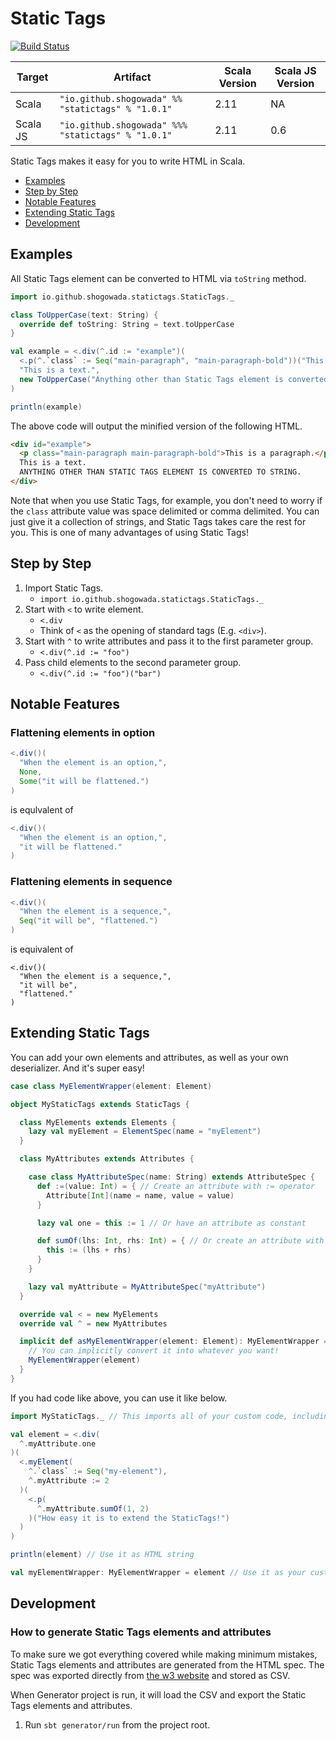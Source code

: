 # Static Tags
[![Build Status](https://travis-ci.org/shogowada/statictags.svg?branch=master)](https://travis-ci.org/shogowada/statictags)

|Target|Artifact|Scala Version|Scala JS Version|
|---|---|---|---|
|Scala|```"io.github.shogowada" %% "statictags" % "1.0.1"```|2.11|NA|
|Scala JS|```"io.github.shogowada" %%% "statictags" % "1.0.1"```|2.11|0.6|

Static Tags makes it easy for you to write HTML in Scala.

- [Examples](#examples)
- [Step by Step](#step-by-step)
- [Notable Features](#notable-features)
- [Extending Static Tags](#extending-static-tags)
- [Development](#development)

## Examples

All Static Tags element can be converted to HTML via ```toString``` method.

```scala
import io.github.shogowada.statictags.StaticTags._

class ToUpperCase(text: String) {
  override def toString: String = text.toUpperCase
}

val example = <.div(^.id := "example")(
  <.p(^.`class` := Seq("main-paragraph", "main-paragraph-bold"))("This is a paragraph."),
  "This is a text.",
  new ToUpperCase("Anything other than Static Tags element is converted to string.")
)

println(example)
```

The above code will output the minified version of the following HTML.

```html
<div id="example">
  <p class="main-paragraph main-paragraph-bold">This is a paragraph.</p>
  This is a text.
  ANYTHING OTHER THAN STATIC TAGS ELEMENT IS CONVERTED TO STRING.
</div>
```

Note that when you use Static Tags, for example, you don't need to worry if the ```class``` attribute value was space delimited or comma delimited. You can just give it a collection of strings, and Static Tags takes care the rest for you. This is one of many advantages of using Static Tags!

## Step by Step

1. Import Static Tags.
    - ```import io.github.shogowada.statictags.StaticTags._```
2. Start with ```<``` to write element.
    - ```<.div```
    - Think of ```<``` as the opening of standard tags (E.g. ```<div>```).
3. Start with ```^``` to write attributes and pass it to the first parameter group.
    - ```<.div(^.id := "foo")```
4. Pass child elements to the second parameter group.
    - ```<.div(^.id := "foo")("bar")```
    
## Notable Features

### Flattening elements in option

```scala
<.div()(
  "When the element is an option,",
  None,
  Some("it will be flattened.")
)
```
is equlvalent of
```scala
<.div()(
  "When the element is an option,",
  "it will be flattened."
)
```

### Flattening elements in sequence

```scala
<.div()(
  "When the element is a sequence,",
  Seq("it will be", "flattened.")
)
```
is equivalent of
```
<.div()(
  "When the element is a sequence,",
  "it will be",
  "flattened."
)
```

## Extending Static Tags

You can add your own elements and attributes, as well as your own deserializer. And it's super easy!

```scala
case class MyElementWrapper(element: Element)

object MyStaticTags extends StaticTags {

  class MyElements extends Elements {
    lazy val myElement = ElementSpec(name = "myElement")
  }

  class MyAttributes extends Attributes {

    case class MyAttributeSpec(name: String) extends AttributeSpec {
      def :=(value: Int) = { // Create an attribute with := operator
        Attribute[Int](name = name, value = value)
      }

      lazy val one = this := 1 // Or have an attribute as constant

      def sumOf(lhs: Int, rhs: Int) = { // Or create an attribute with custom function
        this := (lhs + rhs)
      }
    }

    lazy val myAttribute = MyAttributeSpec("myAttribute")
  }

  override val < = new MyElements
  override val ^ = new MyAttributes

  implicit def asMyElementWrapper(element: Element): MyElementWrapper = {
    // You can implicitly convert it into whatever you want!
    MyElementWrapper(element)
  }
}
```

If you had code like above, you can use it like below.

```scala
import MyStaticTags._ // This imports all of your custom code, including implicit conversion

val element = <.div(
  ^.myAttribute.one
)(
  <.myElement(
    ^.`class` := Seq("my-element"),
    ^.myAttribute := 2
  )(
    <.p(
      ^.myAttribute.sumOf(1, 2)
    )("How easy it is to extend the StaticTags!")
  )
)

println(element) // Use it as HTML string

val myElementWrapper: MyElementWrapper = element // Use it as your custom element
```

## Development

### How to generate Static Tags elements and attributes

To make sure we got everything covered while making minimum mistakes, Static Tags elements and attributes are generated from the HTML spec. The spec was exported directly from [the w3 website](https://www.w3.org/TR/html5/) and stored as CSV.

When Generator project is run, it will load the CSV and export the Static Tags elements and attributes.

1. Run ```sbt generator/run``` from the project root.
